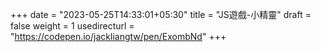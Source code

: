+++
date = "2023-05-25T14:33:01+05:30"
title = "JS遊戲-小精靈"
draft = false
weight = 1
usedirecturl = "https://codepen.io/jackliangtw/pen/ExombNd"
+++